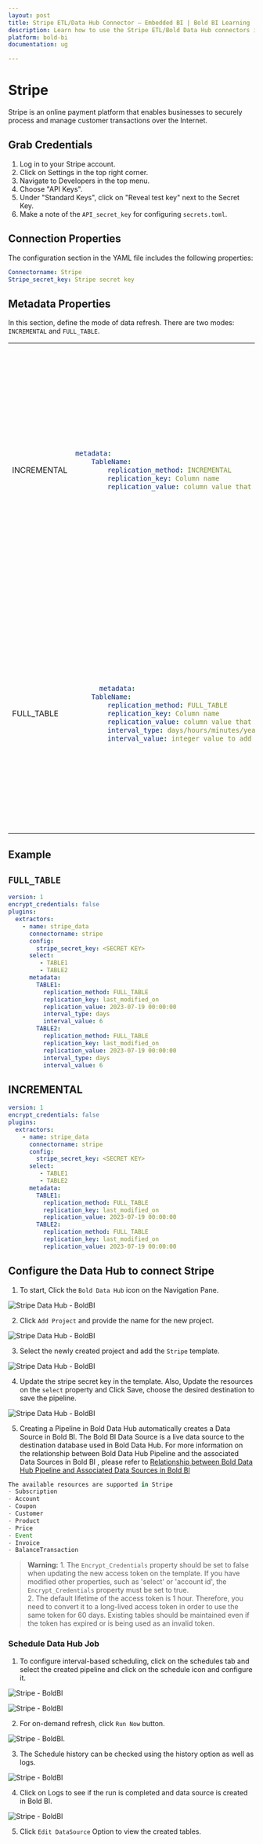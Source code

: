 ```yaml
---
layout: post
title: Stripe ETL/Data Hub Connector – Embedded BI | Bold BI Learning
description: Learn how to use the Stripe ETL/Bold Data Hub connectors in Bold BI Enterprise Edition. Discover simple steps to integrate data smoothly and make the most of your analytics.
platform: bold-bi
documentation: ug

---
```


# Stripe

Stripe is an online payment platform that enables businesses to securely process and manage customer transactions over the Internet.

## Grab Credentials

1. Log in to your Stripe account.
2. Click on Settings in the top right corner.
3. Navigate to Developers in the top menu.
4. Choose "API Keys".
5. Under "Standard Keys", click on "Reveal test key" next to the Secret Key.
6. Make a note of the `API_secret_key` for configuring `secrets.toml`.

## Connection Properties

The configuration section in the YAML file includes the following properties:

```yaml
Connectorname: Stripe
Stripe_secret_key: Stripe secret key
```

## Metadata Properties

In this section, define the mode of data refresh. There are two modes: `INCREMENTAL` and `FULL_TABLE`.

<table>
    <tr>
        <td></td>
        <td></td>
        <td></td>
    </tr>
    <tr>
        <td>INCREMENTAL</td>
        <td>

```yaml
metadata:
    TableName:
        replication_method: INCREMENTAL
        replication_key: Column name
        replication_value: column value that data starts from
```
</td>
        <td>This mode will retrieve data from the date column specified in the replication key starting from the date indicated in the replication value. Once it is scheduled, the replication value will be automatically updated based on the imported data.</td>
    </tr>
    <tr>
        <td>FULL_TABLE</td>
        <td>

```yaml
      metadata:
    TableName:
        replication_method: FULL_TABLE
        replication_key: Column name
        replication_value: column value that data starts from
        interval_type: days/hours/minutes/year/month
        interval_value: integer value to add in interval type

```
</td>
        <td>This mode will fetch data from the date column mentioned in the replication key starting from the date specified in the replication value. Once scheduled, the replication value is automatically updated from the imported data.</td>
    </tr>
</table>

## Example
## ``FULL_TABLE``

```yaml
version: 1
encrypt_credentials: false
plugins:
  extractors:
    - name: stripe_data
      connectorname: stripe
      config:
        stripe_secret_key: <SECRET KEY>
      select:
         - TABLE1
         - TABLE2
      metadata:
        TABLE1:
          replication_method: FULL_TABLE
          replication_key: last_modified_on
          replication_value: 2023-07-19 00:00:00
          interval_type: days
          interval_value: 6
        TABLE2:
          replication_method: FULL_TABLE
          replication_key: last_modified_on
          replication_value: 2023-07-19 00:00:00
          interval_type: days
          interval_value: 6
```

## INCREMENTAL

```yaml
version: 1
encrypt_credentials: false
plugins:
  extractors:
    - name: stripe_data
      connectorname: stripe
      config:
        stripe_secret_key: <SECRET KEY>
      select:
         - TABLE1
         - TABLE2
      metadata:
        TABLE1:
          replication_method: FULL_TABLE
          replication_key: last_modified_on
          replication_value: 2023-07-19 00:00:00
        TABLE2:
          replication_method: FULL_TABLE
          replication_key: last_modified_on
          replication_value: 2023-07-19 00:00:00
```
## Configure the Data Hub to connect Stripe

  1. To start, Click the `Bold Data Hub` icon on the Navigation Pane.

  ![Stripe Data Hub - BoldBI](/static/assets/working-with-etl/images/boldbi_panel.png#max-width=100%)

  2. Click `Add Project` and provide the name for the new project.
  
   ![Stripe Data Hub - BoldBI](/static/assets/working-with-etl/images/addpipeline.png#max-width=100%)
  
  3. Select the newly created project and add the `Stripe` template.

  ![Stripe Data Hub - BoldBI](/static/assets/working-with-etl/images/stripe_addtemplate.png#max-width=100%)
  
  4. Update the stripe secret key in the template. Also, Update the resources on the `select` property and Click Save, choose the desired destination to save the pipeline.

  ![Stripe Data Hub - BoldBI](/static/assets/working-with-etl/images/stripe_yaml.png#max-width=100%)
  
  5. Creating a Pipeline in Bold Data Hub automatically creates a Data Source in Bold BI. The Bold BI Data Source is a live data source to the destination database used in Bold Data Hub. For more information on the relationship between Bold Data Hub Pipeline and the associated Data Sources in Bold BI , please refer to [Relationship between Bold Data Hub Pipeline and Associated Data Sources in Bold BI](https://help.boldbi.com/working-with-data-sources/working-with-bold-data-hub/relationship-between-bold-data-hub-pipeline-and-associated-data-sources-in-boldbi/)



```js
The available resources are supported in Stripe 
- Subscription 
- Account 
- Coupon 
- Customer 
- Product
- Price
- Event
- Invoice
- BalanceTransaction 
 ```

>**Warning:**
    1. The `Encrypt_Credentials` property should be set to false when updating the new access token on the template. If you have modified other properties, such as 'select' or 'account id', the `Encrypt_Credentials` property must be set to true.  
    2. The default lifetime of the access token is 1 hour. Therefore, you need to convert it to a long-lived access token in order to use the same token for 60 days. Existing tables should be maintained even if the token has expired or is being used as an invalid token. 

### Schedule Data Hub Job

1. To configure interval-based scheduling, click on the schedules tab and select the created pipeline and click on the schedule icon and configure it.

![Stripe - BoldBI](/static/assets/working-with-etl/images/schedule_schedules.png#max-width=100%)

![Stripe - BoldBI](/static/assets/working-with-etl/images/schedule_scheduledialog.png#max-width=100%)

2. For on-demand refresh, click `Run Now` button.

![Stripe - BoldBI](/static/assets/working-with-etl/images/schedule_runnow.png#max-width=100%).

3. The Schedule history can be checked using the history option as well as logs.

![Stripe - BoldBI](/static/assets/working-with-etl/images/schedule_history.png#max-width=100%)

4. Click on Logs to see if the run is completed and data source is created in Bold BI. 

![Stripe - BoldBI](/static/assets/working-with-etl/images/pipeline_DsCreated.png#max-width=100%)


5. Click `Edit DataSource` Option to view the created tables.
